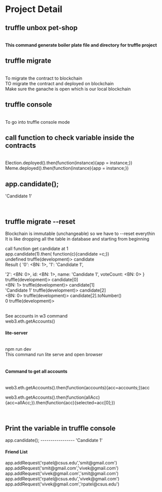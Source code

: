# Project Detail


<h2>truffle unbox pet-shop</h2> <br>
<b>This command generate boiler plate file and directory for truffle project</b>

<h2>truffle migrate </h2><br>
To migrate the contract to blockchain<br>
TO migrate the contract and deployed on blockchain<br>
Make sure the ganache is open which is our local blockchain <br>


<h2>truffle console</h2><br>
To go into truffle console mode<br>

<h2>call function to check variable inside the contracts</h2><br>
Election.deployed().then(function(instance){app = instance;}) 
Meme.deployed().then(function(instance){app = instance;})

app.candidate();
-----------------
'Candidate 1'


<br>
<h2><b>truffle migrate --reset</b></h2>
Blockchain is immutable (unchangeable) so we have to --reset everythin <br>
It is like dropping all the table in database and starting from beginning <br>

call function get candidate at 1<br>
app.candidate(1).then( function(c){candidate =c;}) <br>
undefined
truffle(development)> candidate<br>
Result {
  '0': <BN: 1>,
  '1': 'Candidate 1',

  '2': <BN: 0>,
  id: <BN: 1>,
  name: 'Candidate 1',
  voteCount: <BN: 0> }
truffle(development)> candidate[0]<br>
<BN: 1>
truffle(development)> candidate[1]<br>
'Candidate 1'
truffle(development)> candidate[2]<br>
<BN: 0>
truffle(development)> candidate[2].toNumber()<br>
0
truffle(development)> 

<br>
See accounts in w3 command<br>
web3.eth.getAccounts()

<br>
<h4>lite-server</h4><br>
npm run dev<br>
This command run lite serve and open browser <br>


<br>
<h4>Command to get all accounts</h4><br>
web3.eth.getAccounts().then(function(accounts){acc=accounts;})acc




web3.eth.getAccounts().then(function(allAcc){acc=allAcc;}).then(function(acc){selected=acc[0];})





<br>
<h2> Print the variable in truffle console</h2>
app.candidate();
-----------------
'Candidate 1'




<h4>Friend List</h4>
app.addRequest('rpatel@csus.edu','smit@gmail.com')
<br>
app.addRequest('smit@gmail.com','vivek@gmail.com')
<br>
app.addRequest('vivek@gmail.com','smit@gmail.com')
<br>
app.addRequest('rpatel@csus.edu','vivek@gmail.com')
<br>
app.addRequest('vivek@gmail.com','rpatel@csus.edu')
<br>



